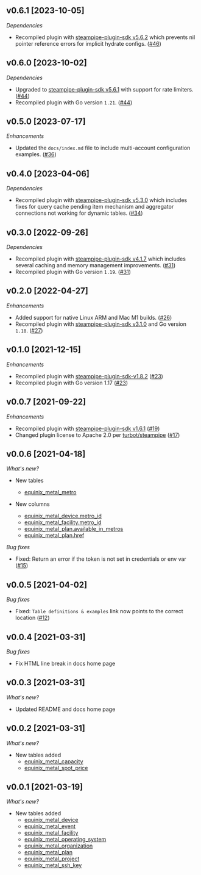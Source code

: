 ## v0.6.1 [2023-10-05]

_Dependencies_

- Recompiled plugin with [steampipe-plugin-sdk v5.6.2](https://github.com/turbot/steampipe-plugin-sdk/blob/main/CHANGELOG.md#v562-2023-10-03) which prevents nil pointer reference errors for implicit hydrate configs. ([#46](https://github.com/turbot/steampipe-plugin-equinix/pull/46))

## v0.6.0 [2023-10-02]

_Dependencies_

- Upgraded to [steampipe-plugin-sdk v5.6.1](https://github.com/turbot/steampipe-plugin-sdk/blob/main/CHANGELOG.md#v561-2023-09-29) with support for rate limiters. ([#44](https://github.com/turbot/steampipe-plugin-equinix/pull/44))
- Recompiled plugin with Go version `1.21`. ([#44](https://github.com/turbot/steampipe-plugin-equinix/pull/44))

## v0.5.0 [2023-07-17]

_Enhancements_

- Updated the `docs/index.md` file to include multi-account configuration examples. ([#36](https://github.com/turbot/steampipe-plugin-equinix/pull/36))

## v0.4.0 [2023-04-06]

_Dependencies_

- Recompiled plugin with [steampipe-plugin-sdk v5.3.0](https://github.com/turbot/steampipe-plugin-sdk/blob/main/CHANGELOG.md#v530-2023-03-16) which includes fixes for query cache pending item mechanism and aggregator connections not working for dynamic tables. ([#34](https://github.com/turbot/steampipe-plugin-equinix/pull/34))

## v0.3.0 [2022-09-26]

_Dependencies_

- Recompiled plugin with [steampipe-plugin-sdk v4.1.7](https://github.com/turbot/steampipe-plugin-sdk/blob/main/CHANGELOG.md#v417-2022-09-08) which includes several caching and memory management improvements. ([#31](https://github.com/turbot/steampipe-plugin-equinix/pull/31))
- Recompiled plugin with Go version `1.19`. ([#31](https://github.com/turbot/steampipe-plugin-equinix/pull/31))

## v0.2.0 [2022-04-27]

_Enhancements_

- Added support for native Linux ARM and Mac M1 builds. ([#26](https://github.com/turbot/steampipe-plugin-equinix/pull/26))
- Recompiled plugin with [steampipe-plugin-sdk v3.1.0](https://github.com/turbot/steampipe-plugin-sdk/blob/main/CHANGELOG.md#v310--2022-03-30) and Go version `1.18`. ([#27](https://github.com/turbot/steampipe-plugin-equinix/pull/27))

## v0.1.0 [2021-12-15]

_Enhancements_

- Recompiled plugin with [steampipe-plugin-sdk-v1.8.2](https://github.com/turbot/steampipe-plugin-sdk/blob/main/CHANGELOG.md#v182--2021-11-22) ([#23](https://github.com/turbot/steampipe-plugin-equinix/pull/23))
- Recompiled plugin with Go version 1.17 ([#23](https://github.com/turbot/steampipe-plugin-equinix/pull/23))

## v0.0.7 [2021-09-22]

_Enhancements_

- Recompiled plugin with [steampipe-plugin-sdk v1.6.1](https://github.com/turbot/steampipe-plugin-sdk/blob/main/CHANGELOG.md#v161--2021-09-21) ([#19](https://github.com/turbot/steampipe-plugin-equinix/pull/19))
- Changed plugin license to Apache 2.0 per [turbot/steampipe](https://github.com/turbot/steampipe/issues/488) ([#17](https://github.com/turbot/steampipe-plugin-equinix/pull/17))

## v0.0.6 [2021-04-18]

_What's new?_

- New tables
  - [equinix_metal_metro](https://hub.steampipe.io/plugins/turbot/equinix/tables/equinix_metal_metro)

- New columns
  - [equinix_metal_device.metro_id](https://hub.steampipe.io/plugins/turbot/equinix/tables/equinix_metal_device)
  - [equinix_metal_facility.metro_id](https://hub.steampipe.io/plugins/turbot/equinix/tables/equinix_metal_facility)
  - [equinix_metal_plan.available_in_metros](https://hub.steampipe.io/plugins/turbot/equinix/tables/equinix_metal_plan)
  - [equinix_metal_plan.href](https://hub.steampipe.io/plugins/turbot/equinix/tables/equinix_metal_plan)

_Bug fixes_

- Fixed: Return an error if the token is not set in credentials or env var ([#15](https://github.com/turbot/steampipe-plugin-equinix/issues/15))


## v0.0.5 [2021-04-02]

_Bug fixes_

- Fixed: `Table definitions & examples` link now points to the correct location ([#12](https://github.com/turbot/steampipe-plugin-equinix/pull/12))


## v0.0.4 [2021-03-31]

_Bug fixes_

- Fix HTML line break in docs home page


## v0.0.3 [2021-03-31]

_What's new?_

- Updated README and docs home page


## v0.0.2 [2021-03-31]

_What's new?_

- New tables added
  - [equinix_metal_capacity](https://hub.steampipe.io/plugins/turbot/equinix/tables/equinix_metal_capacity)
  - [equinix_metal_spot_price](https://hub.steampipe.io/plugins/turbot/equinix/tables/equinix_metal_spot_price)


## v0.0.1 [2021-03-19]

_What's new?_

- New tables added
  - [equinix_metal_device](https://hub.steampipe.io/plugins/turbot/equinix/tables/equinix_metal_device)
  - [equinix_metal_event](https://hub.steampipe.io/plugins/turbot/equinix/tables/equinix_metal_event)
  - [equinix_metal_facility](https://hub.steampipe.io/plugins/turbot/equinix/tables/equinix_metal_facility)
  - [equinix_metal_operating_system](https://hub.steampipe.io/plugins/turbot/equinix/tables/equinix_metal_operating_system)
  - [equinix_metal_organization](https://hub.steampipe.io/plugins/turbot/equinix/tables/equinix_metal_organization)
  - [equinix_metal_plan](https://hub.steampipe.io/plugins/turbot/equinix/tables/equinix_metal_plan)
  - [equinix_metal_project](https://hub.steampipe.io/plugins/turbot/equinix/tables/equinix_metal_project)
  - [equinix_metal_ssh_key](https://hub.steampipe.io/plugins/turbot/equinix/tables/equinix_metal_ssh_key)

